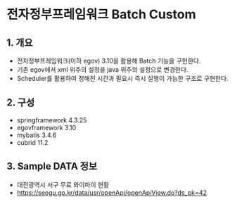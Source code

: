 # 전자정부프레임워크 Batch Custom

## 1. 개요
- 전자정부프레임워크(이하 egov) 3.10을 활용해 Batch 기능을 구현한다.
- 기존 egov에서 xml 위주의 설정을 java 위주의 설정으로 변경한다.
- Scheduler를 활용하여 정해진 시간과 필요시 즉시 실행이 가능한 구조로 구현한다.

## 2. 구성
- springframework 4.3.25
- egovframework 3.10
- mybatis 3.4.6
- cubrid 11.2

## 3. Sample DATA 정보
- 대전광역시 서구 무료 와이파이 현황
- https://seogu.go.kr/data/usr/openApi/openApiView.do?ds_pk=42